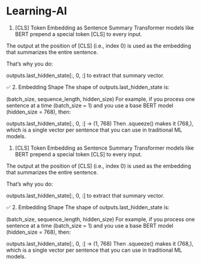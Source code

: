# Learning-AI

 1. [CLS] Token Embedding as Sentence Summary
Transformer models like BERT prepend a special token [CLS] to every input.

The output at the position of [CLS] (i.e., index 0) is used as the embedding that summarizes the entire sentence.

That’s why you do:


outputs.last_hidden_state[:, 0, :]
to extract that summary vector.

✅ 2. Embedding Shape
The shape of outputs.last_hidden_state is:


(batch_size, sequence_length, hidden_size)
For example, if you process one sentence at a time (batch_size = 1) and you use a base BERT model (hidden_size = 768), then:


outputs.last_hidden_state[:, 0, :] → (1, 768)
Then .squeeze() makes it (768,), which is a single vector per sentence that you can use in traditional ML models.

 1. [CLS] Token Embedding as Sentence Summary
Transformer models like BERT prepend a special token [CLS] to every input.

The output at the position of [CLS] (i.e., index 0) is used as the embedding that summarizes the entire sentence.

That’s why you do:


outputs.last_hidden_state[:, 0, :]
to extract that summary vector.

✅ 2. Embedding Shape
The shape of outputs.last_hidden_state is:


(batch_size, sequence_length, hidden_size)
For example, if you process one sentence at a time (batch_size = 1) and you use a base BERT model (hidden_size = 768), then:


outputs.last_hidden_state[:, 0, :] → (1, 768)
Then .squeeze() makes it (768,), which is a single vector per sentence that you can use in traditional ML models.

